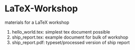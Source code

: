 # LaTeX-Workshop
materials for a LaTeX workshop
1. hello_world.tex: simplest tex document possible
2. ship_report.tex: example document for bulk of workshop
3. ship_report.pdf: typeset/processed version of ship report
